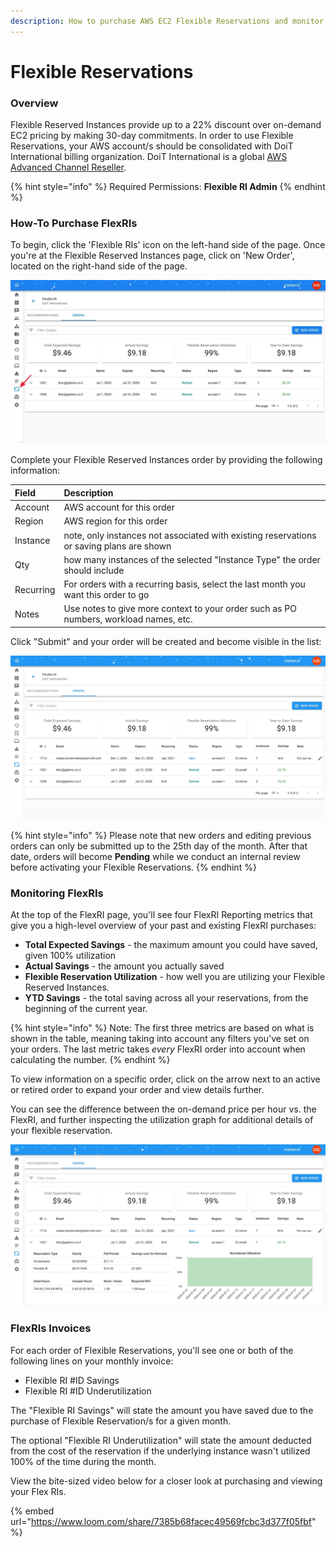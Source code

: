 ```yaml
---
description: How to purchase AWS EC2 Flexible Reservations and monitor their utilization
---
```


# Flexible Reservations

### Overview

Flexible Reserved Instances provide up to a 22% discount over on-demand EC2 pricing by making 30-day commitments. In order to use Flexible Reservations, your AWS account/s should be consolidated with DoiT International billing organization. DoiT International is a global [AWS Advanced Channel Reseller](https://partners.amazonaws.com/partners/001E000001HPlIAIA1/).

{% hint style="info" %}
Required Permissions: **Flexible RI Admin**
{% endhint %}

### How-To Purchase FlexRIs

To begin, click the 'Flexible RIs' icon on the left-hand side of the page. Once you're at the Flexible Reserved Instances page, click on 'New Order', located on the right-hand side of the page.

![](../.gitbook/assets/cleanshot-2020-11-26-at-10.42.36.jpg)

Complete your Flexible Reserved Instances order by providing the following information: 

| Field | Description |
| :--- | :--- |
| Account | AWS account for this order |
| Region | AWS region for this order |
| Instance | note, only instances not associated with existing reservations or saving plans are shown |
| Qty | how many instances of the selected "Instance Type" the order should include |
| Recurring | For orders with a recurring basis, select the last month you want this order to go  |
| Notes | Use notes to give more context to your order such as PO numbers, workload names, etc. |

Click "Submit" and your order will be created and become visible in the list:

![](../.gitbook/assets/flexriordersuccess.jpg)

{% hint style="info" %}
Please note that new orders and editing previous orders can only be submitted up to the 25th day of the month. After that date, orders will become **Pending** while we conduct an internal review before activating your Flexible Reservations.
{% endhint %}

### Monitoring FlexRIs

At the top of the FlexRI page, you'll see four FlexRI Reporting metrics that give you a high-level overview of your past and existing FlexRI purchases:

* **Total Expected Savings** - the maximum amount you could have saved, given 100% utilization
* **Actual Savings** - the amount you actually saved
* **Flexible Reservation Utilization** - how well you are utilizing your Flexible Reserved Instances.
* **YTD Savings** - the total saving across all your reservations, from the beginning of the current year.

{% hint style="info" %}
Note: The first three metrics are based on what is shown in the table, meaning taking into account any filters you've set on your orders. The last metric takes _every_ FlexRI order into account when calculating the number.
{% endhint %}

To view information on a specific order, click on the arrow next to an active or retired order to expand your order and view details further. 

You can see the difference between the on-demand price per hour vs. the FlexRI, and further inspecting the utilization graph for additional details of your flexible reservation.

![](../.gitbook/assets/viewflexriorder.jpg)

### FlexRIs Invoices

For each order of Flexible Reservations, you'll see one or both of the following lines on your monthly invoice:

* Flexible RI \#ID Savings
* Flexible RI \#ID Underutilization

The "Flexible RI Savings" will state the amount you have saved due to the purchase of Flexible Reservation/s for a given month.

The optional "Flexible RI Underutilization" will state the amount deducted from the cost of the reservation if the underlying instance wasn't utilized 100% of the time during the month.

View the bite-sized video below for a closer look at purchasing and viewing your Flex RIs.

{% embed url="https://www.loom.com/share/7385b68facec49569fcbc3d377f05fbf" %}



